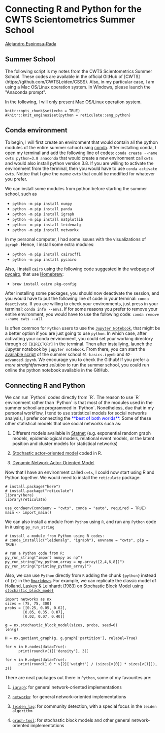 
# Connecting R and Python for the CWTS Scientometrics Summer School

[Alejandro Espinosa-Rada](https://www.research.manchester.ac.uk/portal/en/researchers/alejandro-espinosa(4ed72800-e02b-47a8-a958-640b6a07f563).html)

## Summer School

<div class="alert alert-success">
The following script is my notes from the CWTS Scientometrics Summer School. These codes are available in the official GitHub of [CWTS](https://github.com/CWTSLeiden/CSSS). Also, in my particular case, I am using a Mac OS/Linux operation system. In Windows, please launch the "Anaconda prompt". 
</div>

In the following, I will only present Mac OS/Linux operation system.

```{r setup, include=FALSE}
knitr::opts_chunk$set(echo = TRUE)
#knitr::knit_engines$set(python = reticulate::eng_python)

```

## Conda environment

To begin, I will first create an environment that would contain all the python modules of the entire summer school using [conda](https://docs.conda.io/). After installing conda, I open my terminal and add the following line of codes: `conda create --name cwts python=3.8 anaconda` that would create a new environment call `cwts` and would also install python version 3.8. If you are willing to activate the environment from the terminal, then you would have to use `conda activate cwts`. Notice that I give the name `cwts` that could be modified for whatever you prefer.

We can install some modules from python before starting the summer school, such as 

- `python -m pip install numpy`
- `python -m pip install panda`
- `python -m pip install igraph`
- `python -m pip install matplotlib`
- `python -m pip install leidenalg`
- `python -m pip install networkx`

In my personal computer, I had some issues with the visualizations of `igraph`. Hence, I install some extra modules:

- `python -m pip install cairocffi`
- `python -m pip install pycairo`

Also, I install `cairo` using the following code suggested in the webpage of [pycairo](https://pycairo.readthedocs.io/en/latest/getting_started.html), that use [Homebrew](https://brew.sh):

- `brew install cairo pkg-config`

After installing some packages, you should now deactivate the session, and you would have to put the following line of code in your terminal: `conda deactivate`. If you are willing to check your environments, just press in your terminal: `conda info --envs`. If for some reasons you prefer to remove your entire environment, you would have to use the following code: `conda remove --name cwts --all`

Is often common for `Python` users to use the [`Jupyter Notebook`](https://jupyter.org), that might be a better option if you are just going to use `python`. In which case, after activating your conda environment, you could set your working directory through `cd [DIRECTORY]` in the terminal. Then after installying, launch the Jupyter notebook by `jupyter notebook`. From there, you can start the [available script](https://github.com/CWTSLeiden/CSSS) of the summer school `01-basics.ipynb` and `02-advanced.ipynb`. We encourage you to check the Github! If you prefer a *more straightforward solution* to run the summer school, you could run online the python notebook available in the GitHub. 


## Connecting R and Python

<div class="alert alert-success">
We can run `Python` codes directly from `R`. The reason to use `R` environment rather than `Python` is that most of the modules used in the summer school are programmed in `Python`. Nonetheless, due that in my personal workflow, I tend to use statistical models for social networks analysis, I prefer connecting the <span style="color:blue">**best of both worlds**</span>. Some of these other statistical models that use social networks such as:  

1. Different models available in [Statnet](http://statnet.org) (e.g. exponential random graph models, epidemiological models, relational event models, or the latent position and cluster models for statistical networks)

2. [Stochastic actor-oriented model](https://www.stats.ox.ac.uk/~snijders/siena/) coded in R.

3. [Dynamic Network Actor-Oriented Model](https://github.com/snlab-ch/goldfish)
</div>

Now that I have an environment called `cwts`, I could now start using R and Python together. We would need to install the `reticulate` package.
```{r, message=FALSE}
# install.package("here")
# install.package("reticulate")
library(here)
library(reticulate)

use_condaenv(condaenv = "cwts", conda = "auto", required = TRUE)
main <- import_main()

```

We can also install a module from `Python` using `R`, and run any `Python` code in `R` using `py_run_string`
```{r}
# install a module from Python using R codes:
# conda_install(c("leidenalg", "igraph"), envname = "cwts", pip = TRUE)

# run a Python code from R:
py_run_string("import numpy as np")
py_run_string("my_python_array = np.array([2,4,6,8])")
py_run_string("print(my_python_array)")

```

Also, we can use `Python` directly from `R` adding the chunk `{python}` instead of `{r}` in the [`Rmarkdown`](https://rmarkdown.rstudio.com). For example, we can replicate the classic model of [Holland, Laskey & Leinhardt (1983)](https://www.sciencedirect.com/science/article/pii/0378873383900217) on Stochastic Block Model using [`stochastic_block_model`](https://networkx.github.io/documentation/stable/reference/generated/networkx.generators.community.stochastic_block_model.html)
```{python results="hide"}
import networkx as nx
sizes = [75, 75, 300]
probs = [[0.25, 0.05, 0.02],
        [0.05, 0.35, 0.07],
        [0.02, 0.07, 0.40]]
        
g = nx.stochastic_block_model(sizes, probs, seed=0)
len(g)

H = nx.quotient_graph(g, g.graph['partition'], relabel=True)

for v in H.nodes(data=True):
      print(round(v[1]['density'], 3))
      
for v in H.edges(data=True):
      print(round(1.0 * v[2]['weight'] / (sizes[v[0]] * sizes[v[1]]), 3))

```

There are neat packages out there in `Python`, some of my favourites are:

1. [`igraph`](https://igraph.org/python/):  for general network-oriented implementations

2. [`networkx`](https://networkx.github.io):  for general network-oriented implementations

3. [`leiden_lag`](https://leidenalg.readthedocs.io/en/stable/): for community detection, with a special focus in the `leiden algorithm`

4. [`graph-tool`](https://graph-tool.skewed.de): for stochastic block models and other general network-oriented implementations

